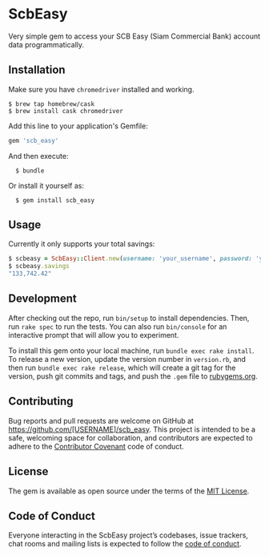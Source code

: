 # ScbEasy

Very simple gem to access your SCB Easy (Siam Commercial Bank) account data programmatically.

## Installation

Make sure you have `chromedriver` installed and working.

```shell
$ brew tap homebrew/cask
$ brew install cask chromedriver
```

Add this line to your application's Gemfile:

```ruby
gem 'scb_easy'
```

And then execute:

```
  $ bundle
```

Or install it yourself as:

```
  $ gem install scb_easy
```

## Usage

Currently it only supports your total savings:

```ruby
$ scbeasy = ScbEasy::Client.new(username: 'your_username', password: 'your_password')
$ scbeasy.savings
"133,742.42"
```

## Development

After checking out the repo, run `bin/setup` to install dependencies. Then, run `rake spec` to run the tests. You can also run `bin/console` for an interactive prompt that will allow you to experiment.

To install this gem onto your local machine, run `bundle exec rake install`. To release a new version, update the version number in `version.rb`, and then run `bundle exec rake release`, which will create a git tag for the version, push git commits and tags, and push the `.gem` file to [rubygems.org](https://rubygems.org).

## Contributing

Bug reports and pull requests are welcome on GitHub at https://github.com/[USERNAME]/scb_easy. This project is intended to be a safe, welcoming space for collaboration, and contributors are expected to adhere to the [Contributor Covenant](http://contributor-covenant.org) code of conduct.

## License

The gem is available as open source under the terms of the [MIT License](https://opensource.org/licenses/MIT).

## Code of Conduct

Everyone interacting in the ScbEasy project’s codebases, issue trackers, chat rooms and mailing lists is expected to follow the [code of conduct](https://github.com/[USERNAME]/scb_easy/blob/master/CODE_OF_CONDUCT.md).
